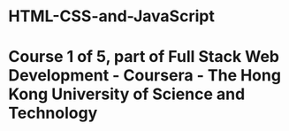 # HTML-CSS-and-JavaScript
# Course 1 of 5, part of Full Stack Web Development - Coursera - The Hong Kong University of Science and Technology
